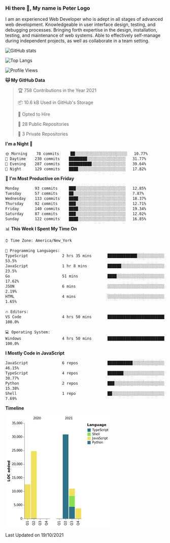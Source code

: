 ### Hi there 👋, My name is Peter Logo

I am an experienced Web Developer who is adept in all stages of advanced web development. Knowledgeable in user interface design, 
testing, and debugging processes. Bringing forth expertise in the design, installation, testing, and maintenance of web systems. 
Able to effectively self-manage during independent projects, as well as collaborate in a team setting.

![GitHub stats](https://github-readme-stats.vercel.app/api?username=peterlogo&show_icons=true&count_private=true&theme=dark)

![Top Langs](https://github-readme-stats.vercel.app/api/top-langs/?username=peterlogo&theme=dark&layout=compact&langs_count=8)

<!--START_SECTION:waka-->
![Profile Views](http://img.shields.io/badge/Profile%20Views-0-blue)

**🐱 My GitHub Data** 

> 🏆 758 Contributions in the Year 2021
 > 
> 📦 10.6 kB Used in GitHub's Storage 
 > 
> 💼 Opted to Hire
 > 
> 📜 28 Public Repositories 
 > 
> 🔑 3 Private Repositories  
 > 
**I'm a Night 🦉** 

```text
🌞 Morning    78 commits     ██░░░░░░░░░░░░░░░░░░░░░░░   10.77% 
🌆 Daytime    230 commits    ████████░░░░░░░░░░░░░░░░░   31.77% 
🌃 Evening    287 commits    ██████████░░░░░░░░░░░░░░░   39.64% 
🌙 Night      129 commits    ████░░░░░░░░░░░░░░░░░░░░░   17.82%

```
📅 **I'm Most Productive on Friday** 

```text
Monday       93 commits     ███░░░░░░░░░░░░░░░░░░░░░░   12.85% 
Tuesday      57 commits     ██░░░░░░░░░░░░░░░░░░░░░░░   7.87% 
Wednesday    133 commits    ████░░░░░░░░░░░░░░░░░░░░░   18.37% 
Thursday     92 commits     ███░░░░░░░░░░░░░░░░░░░░░░   12.71% 
Friday       140 commits    ████░░░░░░░░░░░░░░░░░░░░░   19.34% 
Saturday     87 commits     ███░░░░░░░░░░░░░░░░░░░░░░   12.02% 
Sunday       122 commits    ████░░░░░░░░░░░░░░░░░░░░░   16.85%

```


📊 **This Week I Spent My Time On** 

```text
⌚︎ Time Zone: America/New_York

💬 Programming Languages: 
TypeScript               2 hrs 35 mins       █████████████░░░░░░░░░░░░   53.5% 
JavaScript               1 hr 8 mins         ██████░░░░░░░░░░░░░░░░░░░   23.5% 
Go                       51 mins             ████░░░░░░░░░░░░░░░░░░░░░   17.62% 
JSON                     6 mins              ░░░░░░░░░░░░░░░░░░░░░░░░░   2.19% 
HTML                     4 mins              ░░░░░░░░░░░░░░░░░░░░░░░░░   1.65%

🔥 Editors: 
VS Code                  4 hrs 50 mins       █████████████████████████   100.0%

💻 Operating System: 
Windows                  4 hrs 50 mins       █████████████████████████   100.0%

```

**I Mostly Code in JavaScript** 

```text
JavaScript               6 repos             ███████████░░░░░░░░░░░░░░   46.15% 
TypeScript               4 repos             ███████░░░░░░░░░░░░░░░░░░   30.77% 
Python                   2 repos             ███░░░░░░░░░░░░░░░░░░░░░░   15.38% 
Shell                    1 repo              ██░░░░░░░░░░░░░░░░░░░░░░░   7.69%

```


**Timeline**

![Chart not found](https://raw.githubusercontent.com/peterlogo/peterlogo/main/charts/bar_graph.png) 


 Last Updated on 19/10/2021
<!--END_SECTION:waka-->


